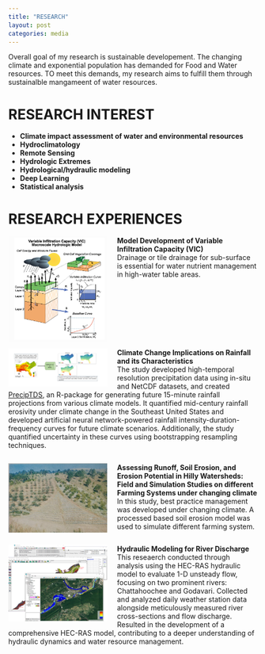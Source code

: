 ```yaml
---
title: "RESEARCH"
layout: post
categories: media
---
```

Overall goal of my research is sustainable developement. The changing climate and exponential population has demanded for Food and Water resources. TO meet this demands, my research aims to fulfill them through sustainalble mangameent of water resources. 

# RESEARCH INTEREST 

- **Climate impact assessment of water and environmental resources**
- **Hydroclimatology**
- **Remote Sensing**
- **Hydrologic Extremes**
- **Hydrological/hydraulic modeling**
- **Deep Learning**
- **Statistical analysis**


# RESEARCH EXPERIENCES
<div>
    <img align="left" width="200" src="/File/VIC.PNG" style="margin-right: 20px;">    
    <p><strong>Model Development of Variable Infiltration Capacity (VIC)</strong><br>
    Drainage or tile drainage for sub-surface is essential for water nutrient management in high-water table areas.</p>
</div>

<div style="clear:both;"></div>

<div>
   <img align="left" width="200" src="/File/PhD.jpg" style="margin-right: 20px;">    
    <p><strong>Climate Change Implications on Rainfall and its Characteristics</strong><br>
    The study developed high-temporal resolution precipitation data using in-situ and NetCDF datasets, and created <a href="https://github.com/bijoychandraAU/PrecipTDS">PrecipTDS</a>, an R-package for generating future 15-minute rainfall projections from various climate models. It quantified mid-century rainfall erosivity under climate change in the Southeast United States and developed artificial neural network-powered rainfall intensity-duration-frequency curves for future climate scenarios. Additionally, the study quantified uncertainty in these curves using bootstrapping resampling techniques.</p>
</div>


<div style="clear:both;"></div>

<div>
   <img align="left" width="200" src="/File/3.ICAR.jpg" style="margin-right: 20px;">    
    <p><strong>Assessing Runoff, Soil Erosion, and Erosion Potential in Hilly Watersheds: Field and Simulation Studies on different Farming Systems under changing climate</strong><br>
    In this study, best practice management was developed under changing climate. A processed based soil erosion model was used to simulate different farming system. </p>
</div>

<div style="clear:both;"></div>

<div>
   <img align="left" width="200" src="/File/5.MTech.png" style="margin-right: 20px;">    
    <p><strong> Hydraulic Modeling for River Discharge</strong><br>
    This reseaerch conducted through analysis using the HEC-RAS hydraulic model to evaluate 1-D unsteady flow, focusing on two prominent rivers: Chattahoochee and Godavari. Collected and analyzed daily weather station data alongside meticulously measured river cross-sections and flow discharge. Resulted in the development of a comprehensive HEC-RAS model, contributing to a deeper understanding of hydraulic dynamics and water resource management. </p>
</div>
